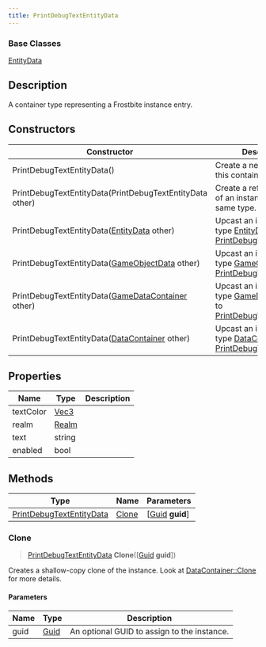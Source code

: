 ```yaml
---
title: PrintDebugTextEntityData
---
```

### Base Classes

[EntityData](EntityData)

## Description

A container type representing a Frostbite instance entry.

## Constructors

| Constructor                                                                         | Description                                                                                                                             |
| ----------------------------------------------------------------------------------- | --------------------------------------------------------------------------------------------------------------------------------------- |
| PrintDebugTextEntityData()                                                          | Create a new instance of this container type.                                                                                           |
| PrintDebugTextEntityData(PrintDebugTextEntityData other)                            | Create a reference copy of an instance of the same type.                                                                                |
| PrintDebugTextEntityData([EntityData](EntityData) other)                            | Upcast an instance of type [EntityData](EntityData) to [PrintDebugTextEntityData](PrintDebugTextEntityData).                            |
| PrintDebugTextEntityData([GameObjectData](GameObjectData) other)                    | Upcast an instance of type [GameObjectData](GameObjectData) to [PrintDebugTextEntityData](PrintDebugTextEntityData).                    |
| PrintDebugTextEntityData([GameDataContainer](GameDataContainer) other)              | Upcast an instance of type [GameDataContainer](GameDataContainer) to [PrintDebugTextEntityData](PrintDebugTextEntityData).              |
| PrintDebugTextEntityData([DataContainer](/vext/ref/shared/class/datacontainer) other) | Upcast an instance of type [DataContainer](/vext/ref/shared/class/datacontainer) to [PrintDebugTextEntityData](PrintDebugTextEntityData). |

## Properties

| Name      | Type                              | Description |
| --------- | --------------------------------- | ----------- |
| textColor | [Vec3](/vext/ref/shared/class/vec3) |             |
| realm     | [Realm](Realm)                    |             |
| text      | string                            |             |
| enabled   | bool                              |             |

## Methods

| Type                                                 | Name            | Parameters                                     |
| ---------------------------------------------------- | --------------- | ---------------------------------------------- |
| [PrintDebugTextEntityData](PrintDebugTextEntityData) | [Clone](#clone) | \[[Guid](/vext/ref/shared/class/guid) **guid**\] |

### Clone

> [PrintDebugTextEntityData](PrintDebugTextEntityData) **Clone**(\[[Guid](/vext/ref/shared/class/guid) **guid**\])

Creates a shallow-copy clone of the instance. Look at [DataContainer::Clone](/vext/ref/shared/class/datacontainer#clone) for more details.

#### Parameters

| Name | Type         | Description                                 |
| ---- | ------------ | ------------------------------------------- |
| guid | [Guid](Guid) | An optional GUID to assign to the instance. |
